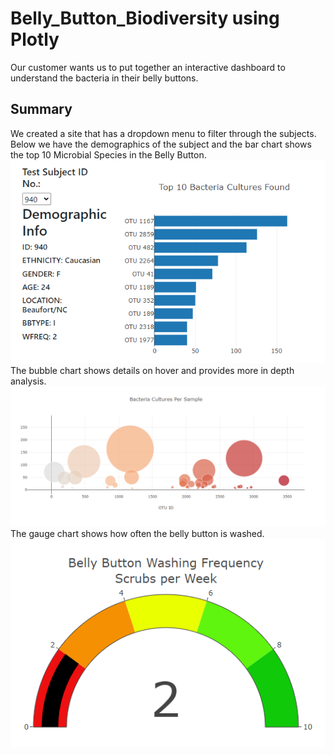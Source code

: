 # Belly_Button_Biodiversity using Plotly

Our customer wants us to put together an interactive dashboard to understand the bacteria in their belly buttons.

## Summary
We created a site that has a dropdown menu to filter through the subjects.
Below we have the demographics of the subject and the bar chart shows the top 10 Microbial Species in the Belly Button.
![BarChart and DropDown](/images/barchartanddropdown.PNG)
The bubble chart shows details on hover and provides more in depth analysis.
![Bubble Chart](/images/bubbles.PNG)
The gauge chart shows how often the belly button is washed.
![Gauge Chart](/images/gauge.PNG)